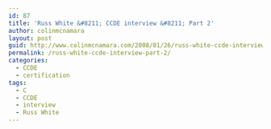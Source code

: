 ```yaml
---
id: 87
title: 'Russ White &#8211; CCDE interview &#8211; Part 2'
author: colinmcnamara
layout: post
guid: http://www.colinmcnamara.com/2008/01/26/russ-white-ccde-interview-part-2
permalink: /russ-white-ccde-interview-part-2/
categories:
  - CCDE
  - certification
tags:
  - C
  - CCDE
  - interview
  - Russ White
---
```

